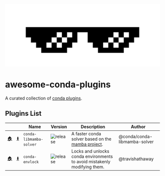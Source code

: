 ![image](images/sunglasses.jpg)

# awesome-conda-plugins

A curated collection of [conda plugins](https://docs.conda.io/projects/conda/en/latest/dev-guide/plugins/index.html).

## Plugins List

<!-- PLUGIN_LIST -->
| &nbsp; | &nbsp; | Name  | Version | Description | Author |
| ----- | ----- | ----- | ----- | ----- | ----- |
| [🏠](https://github.com/conda/conda-libmamba-solver) | [⬇️](https://anaconda.org/main/conda-libmamba-solver) | `conda-libmamba-solver` | ![release][shield-solver] | A faster conda solver based on the [mamba project](https://mamba.readthedocs.io/en/latest/). | @conda/conda-libmamba-solver |
| [🏠](https://github.com/travishathaway/conda-envlock) | [⬇️](https://github.com/travishathaway/conda-envlock#install) | `conda-envlock` | ![release][shield-envlock] | Locks and unlocks conda environments to avoid mistakenly modifying them. | @travishathaway |
<!-- PLUGIN_LIST -->


[shield-solver]: https://img.shields.io/github/release/conda/conda-libmamba-solver.svg
[shield-envlock]: https://img.shields.io/github/release/travishathaway/conda-envlock.svg

[releases-solver]: https://github.com/conda/conda-libmamba-solver/releases
[releases-envlock]: https://github.com/travishathaway/conda-envlock/releases
